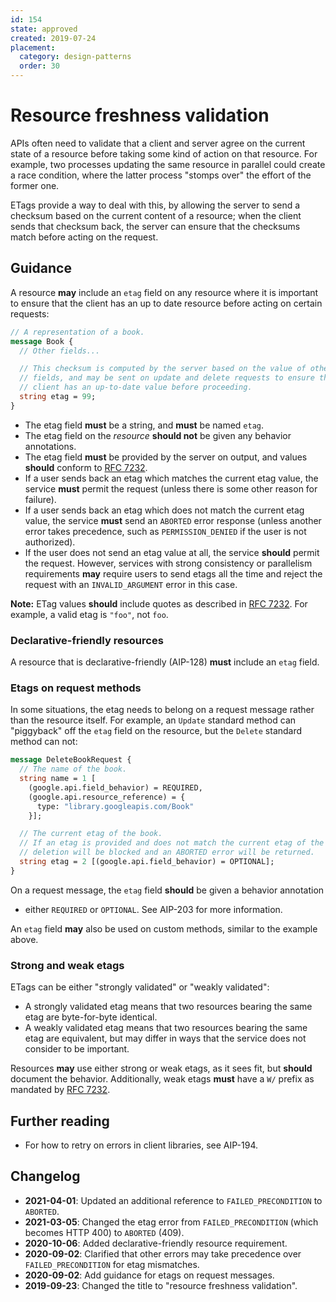 ```yaml
---
id: 154
state: approved
created: 2019-07-24
placement:
  category: design-patterns
  order: 30
---
```


# Resource freshness validation

APIs often need to validate that a client and server agree on the current state
of a resource before taking some kind of action on that resource. For example,
two processes updating the same resource in parallel could create a race
condition, where the latter process "stomps over" the effort of the former one.

ETags provide a way to deal with this, by allowing the server to send a
checksum based on the current content of a resource; when the client sends that
checksum back, the server can ensure that the checksums match before acting on
the request.

## Guidance

A resource **may** include an `etag` field on any resource where it is
important to ensure that the client has an up to date resource before acting on
certain requests:

```proto
// A representation of a book.
message Book {
  // Other fields...

  // This checksum is computed by the server based on the value of other
  // fields, and may be sent on update and delete requests to ensure the
  // client has an up-to-date value before proceeding.
  string etag = 99;
}
```

- The etag field **must** be a string, and **must** be named `etag`.
- The etag field on the _resource_ **should not** be given any behavior
  annotations.
- The etag field **must** be provided by the server on output, and values
  **should** conform to [RFC 7232][].
- If a user sends back an etag which matches the current etag value, the
  service **must** permit the request (unless there is some other reason for
  failure).
- If a user sends back an etag which does not match the current etag value, the
  service **must** send an `ABORTED` error response (unless another error takes
  precedence, such as `PERMISSION_DENIED` if the user is not authorized).
- If the user does not send an etag value at all, the service **should** permit
  the request. However, services with strong consistency or parallelism
  requirements **may** require users to send etags all the time and reject the
  request with an `INVALID_ARGUMENT` error in this case.

**Note:** ETag values **should** include quotes as described in [RFC 7232][].
For example, a valid etag is `"foo"`, not `foo`.

### Declarative-friendly resources

A resource that is declarative-friendly (AIP-128) **must** include an `etag`
field.

### Etags on request methods

In some situations, the etag needs to belong on a request message rather than
the resource itself. For example, an `Update` standard method can "piggyback"
off the `etag` field on the resource, but the `Delete` standard method can not:

```proto
message DeleteBookRequest {
  // The name of the book.
  string name = 1 [
    (google.api.field_behavior) = REQUIRED,
    (google.api.resource_reference) = {
      type: "library.googleapis.com/Book"
    }];

  // The current etag of the book.
  // If an etag is provided and does not match the current etag of the book,
  // deletion will be blocked and an ABORTED error will be returned.
  string etag = 2 [(google.api.field_behavior) = OPTIONAL];
}
```

On a request message, the `etag` field **should** be given a behavior annotation
- either `REQUIRED` or `OPTIONAL`. See AIP-203 for more information.

An `etag` field **may** also be used on custom methods, similar to the example
above.

### Strong and weak etags

ETags can be either "strongly validated" or "weakly validated":

- A strongly validated etag means that two resources bearing the same etag are
  byte-for-byte identical.
- A weakly validated etag means that two resources bearing the same etag are
  equivalent, but may differ in ways that the service does not consider to be
  important.

Resources **may** use either strong or weak etags, as it sees fit, but
**should** document the behavior. Additionally, weak etags **must** have a `W/`
prefix as mandated by [RFC 7232][].

[rfc 7232]: https://tools.ietf.org/html/rfc7232#section-2.3

## Further reading

- For how to retry on errors in client libraries, see AIP-194.

## Changelog
- **2021-04-01**: Updated an additional reference to `FAILED_PRECONDITION`
  to `ABORTED`.
- **2021-03-05**: Changed the etag error from `FAILED_PRECONDITION` (which
  becomes HTTP 400) to `ABORTED` (409).
- **2020-10-06**: Added declarative-friendly resource requirement.
- **2020-09-02**: Clarified that other errors may take precedence over
  `FAILED_PRECONDITION` for etag mismatches.
- **2020-09-02**: Add guidance for etags on request messages.
- **2019-09-23**: Changed the title to "resource freshness validation".
